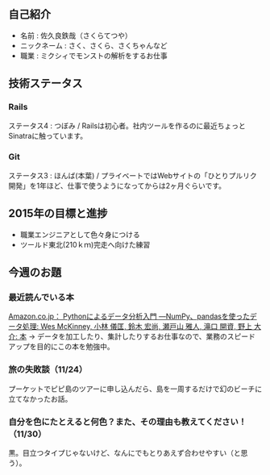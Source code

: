 ## 自己紹介
- 名前 : 佐久良鉄哉（さくらてつや）
- ニックネーム : さく、さくら、さくちゃんなど
- 職業 : ミクシィでモンストの解析をするお仕事

## 技術ステータス

### Rails
ステータス4 : つぼみ / Railsは初心者。社内ツールを作るのに最近ちょっとSinatraに触っています。

### Git
ステータス3 : ほんば(本葉) / プライベートではWebサイトの「ひとりプルリク開発」を1年ほど、仕事で使うようになってからは2ヶ月ぐらいです。

## 2015年の目標と進捗

- 職業エンジニアとして色々身につける
- ツールド東北(210ｋｍ)完走へ向けた練習

## 今週のお題

### 最近読んでいる本

[Amazon.co.jp： Pythonによるデータ分析入門 ―NumPy、pandasを使ったデータ処理: Wes McKinney, 小林 儀匡, 鈴木 宏尚, 瀬戸山 雅人, 滝口 開資, 野上 大介: 本](http://www.amazon.co.jp/dp/4873116554)  → データを加工したり、集計したりするお仕事なので、業務のスピードアップを目的にこの本を勉強中。

### 旅の失敗談（11/24）

プーケットでピピ島のツアーに申し込んだら、島を一周するだけで幻のビーチに立てなかったお話。

### 自分を色にたとえると何色？また、その理由も教えてください！（11/30）

黒。目立つタイプじゃないけど、なんにでもとりあえず合わせやすい（と思う）。

